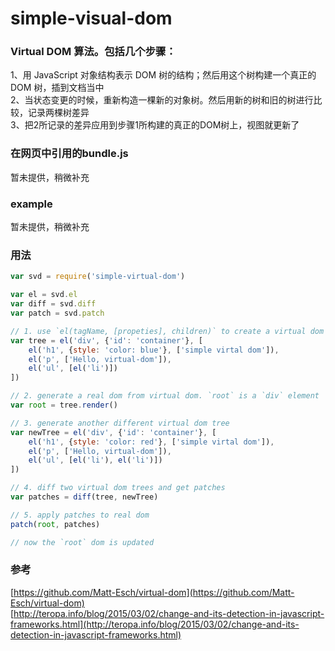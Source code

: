 # simple-visual-dom

### Virtual DOM 算法。包括几个步骤：

1、用 JavaScript 对象结构表示 DOM 树的结构；然后用这个树构建一个真正的 DOM 树，插到文档当中<br>
2、当状态变更的时候，重新构造一棵新的对象树。然后用新的树和旧的树进行比较，记录两棵树差异<br>
3、把2所记录的差异应用到步骤1所构建的真正的DOM树上，视图就更新了

### 在网页中引用的bundle.js 

  暂未提供，稍微补充
  
### example 

  暂未提供，稍微补充
  
### 用法

```javascript
var svd = require('simple-virtual-dom')

var el = svd.el
var diff = svd.diff
var patch = svd.patch

// 1. use `el(tagName, [propeties], children)` to create a virtual dom tree
var tree = el('div', {'id': 'container'}, [
    el('h1', {style: 'color: blue'}, ['simple virtal dom']),
    el('p', ['Hello, virtual-dom']),
    el('ul', [el('li')])
])

// 2. generate a real dom from virtual dom. `root` is a `div` element
var root = tree.render()

// 3. generate another different virtual dom tree
var newTree = el('div', {'id': 'container'}, [
    el('h1', {style: 'color: red'}, ['simple virtal dom']),
    el('p', ['Hello, virtual-dom']),
    el('ul', [el('li'), el('li')])
])

// 4. diff two virtual dom trees and get patches
var patches = diff(tree, newTree)

// 5. apply patches to real dom
patch(root, patches)

// now the `root` dom is updated
```

### 参考

[https://github.com/Matt-Esch/virtual-dom](https://github.com/Matt-Esch/virtual-dom) <br>
[http://teropa.info/blog/2015/03/02/change-and-its-detection-in-javascript-frameworks.html](http://teropa.info/blog/2015/03/02/change-and-its-detection-in-javascript-frameworks.html)
